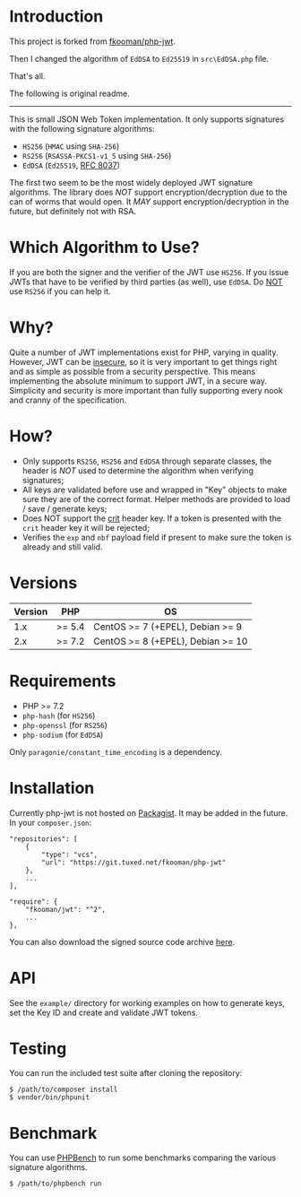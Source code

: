 # Introduction


This project is forked from [fkooman/php-jwt](https://git.tuxed.net/fkooman/php-jwt/).

Then I changed the algorithm of `EdDSA` to `Ed25519` in `src\EdDSA.php` file.

That's all.

The following is original readme.

----

This is small JSON Web Token implementation. It only supports signatures with 
the following signature algorithms:

* `HS256` (`HMAC` using `SHA-256`)
* `RS256` (`RSASSA-PKCS1-v1_5` using `SHA-256`)
* `EdDSA` (`Ed25519`, [RFC 8037](https://tools.ietf.org/html/rfc8037))

The first two seem to be the most widely deployed JWT signature algorithms. The
library does _NOT_ support encryption/decryption due to the can of worms that
would open. It _MAY_ support encryption/decryption in the future, but 
definitely not with RSA.

# Which Algorithm to Use?

If you are both the signer and the verifier of the JWT use `HS256`. If you 
issue JWTs that have to be verified by third parties (as well), use `EdDSA`. Do
[NOT](https://blog.trailofbits.com/2019/07/08/fuck-rsa/) use `RS256` if you can 
help it.

# Why?

Quite a number of JWT implementations exist for PHP, varying in quality. 
However, JWT can be [insecure](https://paragonie.com/blog/2017/03/jwt-json-web-tokens-is-bad-standard-that-everyone-should-avoid), 
so it is very important to get things right and as simple as possible from a 
security perspective. This means implementing the absolute minimum to support 
JWT, in a secure way. Simplicity and security is more important than fully 
supporting every nook and cranny of the specification.

# How?

* Only supports `RS256`, `HS256` and `EdDSA` through separate classes, the 
  header is _NOT_ used to determine the algorithm when verifying signatures;
* All keys are validated before use and wrapped in "Key" objects to make sure 
  they are of the correct format. Helper methods are provided to load / save / 
  generate keys;
* Does NOT support the [crit](https://tools.ietf.org/html/rfc7515#section-4.1.11) 
  header key. If a token is presented with the `crit` header key it will be 
  rejected;
* Verifies the `exp` and `nbf` payload field if present to make sure the token 
  is already and still valid.

# Versions 

| Version | PHP    | OS                                |
|---------|--------|-----------------------------------|
| 1.x     | >= 5.4 | CentOS >= 7 (+EPEL), Debian >= 9  |
| 2.x     | >= 7.2 | CentOS >= 8 (+EPEL), Debian >= 10 |

# Requirements

* PHP >= 7.2
* `php-hash` (for `HS256`)
* `php-openssl` (for `RS256`)
* `php-sodium` (for `EdDSA`)

Only `paragonie/constant_time_encoding` is a dependency.

# Installation

Currently php-jwt is not hosted on [Packagist](https://packagist.org/). It may
be added in the future. In your `composer.json`:

    "repositories": [
        {
            "type": "vcs",
            "url": "https://git.tuxed.net/fkooman/php-jwt"
        },
        ...
    ],

    "require": {
        "fkooman/jwt": "^2",
        ...
    },

You can also download the signed source code archive 
[here](https://software.tuxed.net/php-jwt/download.html).

# API

See the `example/` directory for working examples on how to generate keys, 
set the Key ID and create and validate JWT tokens.

# Testing

You can run the included test suite after cloning the repository:

    $ /path/to/composer install
    $ vendor/bin/phpunit

# Benchmark

You can use [PHPBench](https://phpbench.readthedocs.io/en/latest/) to run some 
benchmarks comparing the various signature algorithms.

    $ /path/to/phpbench run
